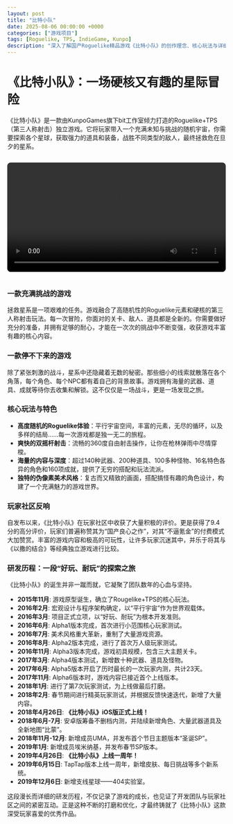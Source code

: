 ```yaml
---
layout: post
title: "比特小队"
date: 2025-08-06 00:00:00 +0000
categories: ["游戏项目"]
tags: [Roguelike, TPS, IndieGame, Kunpo]
description: "深入了解国产Roguelike精品游戏《比特小队》的创作理念、核心玩法与详细研发历程。这是一款充满挑战、秘密和无尽循环的星际冒险。"
---
```


# 《比特小队》：一场硬核又有趣的星际冒险

《比特小队》是一款由KunpoGames旗下bit工作室倾力打造的Roguelike+TPS（第三人称射击）独立游戏。它将玩家带入一个充满未知与挑战的随机宇宙，你需要探索各个星球，获取强力的道具和装备，战胜不同类型的敌人，最终拯救危在旦夕的星系。

<video src="{{ '/assets/videos/game-projects/bit-team.mp4' | relative_url }}" style="width: 100%; border-radius: 8px; margin-top: 1em; margin-bottom: 1em;" controls playsinline>
  Your browser does not support the video tag.
</video>

### 一款充满挑战的游戏

拯救星系是一项艰难的任务。游戏融合了高随机性的Roguelike元素和硬核的第三人称射击玩法。每一次冒险，你面对的关卡、敌人、道具都是全新的。你需要做好充分的准备，并拥有足够的耐心，才能在一次次的挑战中不断变强，收获游戏丰富有趣的核心内容。

### 一款停不下来的游戏

除了紧张刺激的战斗，星系中还隐藏着无数的秘密。那些细小的线索就散落在各个角落，每个角色、每个NPC都有着自己的背景故事。游戏拥有海量的武器、道具、成就等待你去收集和解锁。这不仅仅是一场战斗，更是一场发现之旅。

### 核心玩法与特色

*   **高度随机的Roguelike体验**：平行宇宙空间，丰富的元素，无尽的循环，以及多样的结局……每一次游戏都是独一无二的旅程。
*   **爽快的双摇杆射击**：流畅的360度自由射击操作，让你在枪林弹雨中尽情穿梭。
*   **海量的内容与深度**：超过140种武器、200种道具、100多种怪物、16名特色各异的角色和160项成就，提供了无穷的搭配和玩法流派。
*   **独特的伪像素美术风格**：复古而又精致的画面，搭配搞怪有趣的角色设计，构建了一个充满魅力的游戏世界。

### 玩家社区反响

自发布以来，《比特小队》在玩家社区中收获了大量积极的评价。更是获得了9.4分的高分评价，玩家们普遍称赞其为“国产良心之作”，对其“不逼氪金”的付费模式大加赞赏。丰富的游戏内容和极高的可玩性，让许多玩家沉迷其中，并乐于将其与《以撒的结合》等经典独立游戏进行比较。

### 研发历程：一段“好玩、耐玩”的探索之旅

《比特小队》的诞生并非一蹴而就，它凝聚了团队数年的心血与坚持。

- **2015年11月**: 游戏原型诞生，确立了Rougelike+TPS的核心玩法。
- **2016年2月**: 宏观设计与程序架构确定，以“平行宇宙”作为世界观载体。
- **2016年3月**: 项目正式立项，以“好玩、耐玩”为根本开发准则。
- **2016年6月**: Alpha1版本完成，首次进行小范围核心玩家测试。
- **2016年7月**: 美术风格重大革新，重制了大量游戏资源。
- **2016年8月**: Alpha2版本完成，进行了首次万人级玩家测试。
- **2016年11月**: Alpha3版本完成，游戏初具规模，包含三大主题关卡。
- **2017年3月**: Alpha4版本测试，新增数十种武器、道具及怪物。
- **2017年6月**: Alpha5版本开启了历时最长的一次玩家内测，共计23天。
- **2017年11月**: Alpha6版本时，游戏内容已接近首个上线版本。
- **2018年1月**: 进行了第7次玩家测试，为上线做最后打磨。
- **2018年2月**: 春节期间进行精英玩家测试，并根据反馈快速迭代，新增了大量内容。
- **2018年4月26日**: **《比特小队》iOS版正式上线！**
- **2018年6月-7月**: 安卓版筹备不删档内测，并陆续新增角色、大量武器道具及全新地图“比蒙”。
- **2018年11月-12月**: 新增成员UMA，并发布首个节日主题版本“圣诞SP”。
- **2019年1月**: 新增成员埃米纳基，并发布春节SP版本。
- **2019年4月26日**: **《比特小队》上线一周年！**
- **2019年6月15日**: TapTap版本上线一周年，新增皮肤、每日挑战等多个新系统。
- **2019年12月6日**: 新增支线星球——404实验室。

这段漫长而详细的研发历程，不仅记录了游戏的成长，也见证了开发团队与玩家社区之间的紧密互动。正是这种不断的打磨和优化，才最终铸就了《比特小队》这款深受玩家喜爱的优秀作品。
